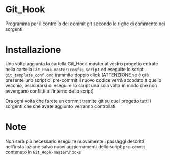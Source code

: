 # Git_Hook
Programma per il controllo dei commit git 
secondo le righe di commento nei sorgenti

# Installazione
Una volta aggiunta la cartella Git_Hook-master al vostro progetto entrate nella
cartella `Git_Hook-master\config_script` ed eseguite lo script `git_template_conf.cmd`
trammite doppio click (ATTENZIONE se è già presente uno script di pre-commit il nuovo codice verrà accodato a quello vecchio,
assicurarsi di eseguire lo script una sola volta in modo che non avvengano conflitti all'interno dello script)

Ora ogni volta che farete un commit tramite git su quel progetto tutti i 
sorgenti che che avete aggiunto verranno controllati

# Note
Non sarà più necessario eseguire nuovamente i passaggi descritti 
nell'installazione salvo nuovi aggiornamenti dello script `pre-commit`
contenuto in `Git_Hook-master\hooks`
